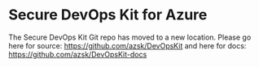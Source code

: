 
# Secure DevOps Kit for Azure

   The Secure DevOps Kit Git repo has moved to a new location.
   Please go here for source: https://github.com/azsk/DevOpsKit and here for docs: https://github.com/azsk/DevOpsKit-docs



